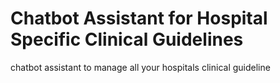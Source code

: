 # Chatbot Assistant for Hospital Specific Clinical Guidelines
chatbot assistant to manage all your hospitals clinical guideline
